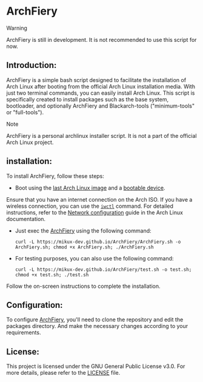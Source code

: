 # ArchFiery

> [!WARNING]
> ArchFiery is still in development. It is not recommended to use this script for now.

## Introduction:
ArchFiery is a simple bash script designed to facilitate the installation of Arch Linux after booting from the official Arch Linux installation media. With just two terminal commands, you can easily install Arch Linux. This script is specifically created to install packages such as the base system, bootloader, and optionally ArchFiery and Blackarch-tools ("minimum-tools" or "full-tools").

> [!NOTE]
> ArchFiery is a personal archlinux installer script. It is not a part of the official Arch Linux project.

## installation:

To install ArchFiery, follow these steps:

- Boot using the [last Arch Linux image](https://www.archlinux.org/download/) and a [bootable device](https://wiki.archlinux.org/index.php/USB_flash_installation_media).

Ensure that you have an internet connection on the Arch ISO. If you have a wireless connection, you can use the [`iwctl`](https://wiki.archlinux.org/index.php/Iwd#iwctl) command. For detailed instructions, refer to the [Network configuration](https://wiki.archlinux.org/index.php/Network_configuration) guide in the Arch Linux documentation.

- Just exec the [ArchFiery](https://github.com/MikuX-Dev/ArchFiery) using the following command:
    ```
    curl -L https://mikux-dev.github.io/ArchFiery/ArchFiery.sh -o ArchFiery.sh; chmod +x ArchFiery.sh; ./ArchFiery.sh
    ```

- For testing purposes, you can also use the following command:
    ```
    curl -L https://mikux-dev.github.io/ArchFiery/test.sh -o test.sh; chmod +x test.sh; ./test.sh
    ```

Follow the on-screen instructions to complete the installation.

## Configuration:

To configure [ArchFiery](https://github.com/MikuX-Dev/ArchFiery), you'll need to clone the repository and edit the packages directory. And make the necessary changes according to your requirements.

## License:

This project is licensed under the GNU General Public License v3.0. For more details, please refer to the [LICENSE](https://github.com/MikuX-Dev/ArchFiery/blob/master/LICENSE) file.
